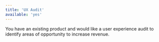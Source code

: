 ```yaml
---
title: 'UX Audit'
available: 'yes'
---
```


You have an existing product and would like a user experience audit to identify areas of opportunity to increase revenue.